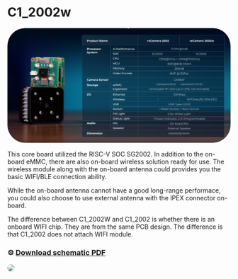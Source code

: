 # C1_2002w

<a href="url"><img src="./static/image.png" height="auto" width="auto" style="border-radius:40px"></a>

This core board utilized the RISC-V SOC SG2002. In addition to the on-board eMMC, there are also on-board wireless solution ready for use. The wireless module along with the on-board antenna could provides you the basic WIFI/BLE connection ability.

While the on-board antenna cannot have a good long-range performace, you could also choose to use external antenna with the IPEX connector on-board.

The difference between C1_2002W and C1_2002 is whether there is an onboard WIFI chip. They are from the same PCB design. The difference is that C1_2002 does not attach WIFI module.

### ⚙️ [Download  schematic PDF](./static/reCamera_Core_2002w_8GB_v1.2_SCH_PDF_241014.pdf)

<a href="url"><img src="./statics/BTB_Connector.png" height="auto" width="auto" style="border-radius:10px"></a>